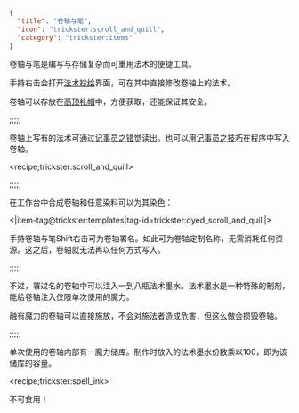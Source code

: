 ```json
{
  "title": "卷轴与笔",
  "icon": "trickster:scroll_and_quill",
  "category": "trickster:items"
}
```

卷轴与笔是编写与存储复杂而可重用法术的便捷工具。


手持右击会打开[法术抄绘](^trickster:editing)界面，可在其中直接修改卷轴上的法术。


卷轴可以存放在[高顶礼帽](^trickster:items/top_hat)中，方便获取，还能保证其安全。

;;;;;

卷轴上写有的法术可通过[记事员之错觉](^trickster:tricks/basic#3)读出。也可以用[记事员之技巧](^trickster:tricks/basic#4)在程序中写入卷轴。

<recipe;trickster:scroll_and_quill>

;;;;;

在工作台中合成卷轴和任意染料可以为其染色：

<|item-tag@trickster:templates|tag-id=trickster:dyed_scroll_and_quill|>

手持卷轴与笔Shift右击可为卷轴署名。如此可为卷轴定制名称，无需消耗任何资源。这之后，卷轴就无法再以任何方式写入。

;;;;;

不过，署过名的卷轴中可以注入一到八瓶法术墨水。法术墨水是一种特殊的制剂，能给卷轴注入仅限单次使用的魔力。


融有魔力的卷轴可以直接施放，不会对施法者造成危害，但这么做会损毁卷轴。

;;;;;

单次使用的卷轴内部有一魔力储库。制作时放入的法术墨水份数乘以100，即为该储库的容量。

<recipe;trickster:spell_ink>

不可食用！
